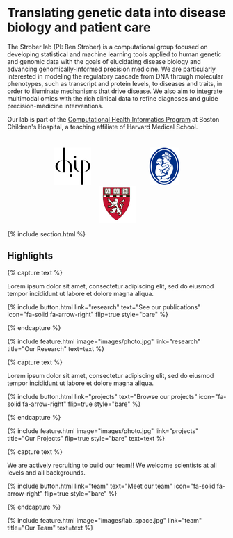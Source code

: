 ---
---

# Translating genetic data into disease biology and patient care

The Strober lab (PI: Ben Strober) is a computational group focused on developing statistical and machine learning tools applied to human genetic and genomic data with the goals of elucidating disease biology and advancing genomically-informed precision medicine. We are particularly interested in modeling the regulatory cascade from DNA through molecular phenotypes, such as transcript and protein levels, to  diseases and traits, in order to illuminate mechanisms that drive disease. We also aim to integrate multimodal omics with the rich clinical data to refine diagnoses and guide precision-medicine interventions.

Our lab is part of the [Computational Health Informatics Program](https://www.chip.org/) at Boston Children's Hospital, a teaching affiliate of Harvard Medical School.


<div style="text-align: center; margin-top: 40px;">
  <a href="https://chip.org" target="_blank"><img src="images/chip-logo.png" alt="CHIP" style="height:85px; margin:0 65px;"></a>
  <a href="https://www.childrenshospital.org/" target="_blank"><img src="images/BCH2.svg" alt="Boston Children's Hospital" style="height:85px; margin:0 65px;"></a>
  <a href="https://hms.harvard.edu/" target="_blank"><img src="images/HMS.png" alt="Harvard Medical School" style="height:85px; margin:0 65px;"></a>
</div>


{% include section.html %}

## Highlights

{% capture text %}

Lorem ipsum dolor sit amet, consectetur adipiscing elit, sed do eiusmod tempor incididunt ut labore et dolore magna aliqua.

{%
  include button.html
  link="research"
  text="See our publications"
  icon="fa-solid fa-arrow-right"
  flip=true
  style="bare"
%}

{% endcapture %}

{%
  include feature.html
  image="images/photo.jpg"
  link="research"
  title="Our Research"
  text=text
%}

{% capture text %}

Lorem ipsum dolor sit amet, consectetur adipiscing elit, sed do eiusmod tempor incididunt ut labore et dolore magna aliqua.

{%
  include button.html
  link="projects"
  text="Browse our projects"
  icon="fa-solid fa-arrow-right"
  flip=true
  style="bare"
%}

{% endcapture %}

{%
  include feature.html
  image="images/photo.jpg"
  link="projects"
  title="Our Projects"
  flip=true
  style="bare"
  text=text
%}

{% capture text %}

We are actively recruiting to build our team!! We welcome scientists at all levels and all backgrounds.

{%
  include button.html
  link="team"
  text="Meet our team"
  icon="fa-solid fa-arrow-right"
  flip=true
  style="bare"
%}

{% endcapture %}

{%
  include feature.html
  image="images/lab_space.jpg"
  link="team"
  title="Our Team"
  text=text
%}

